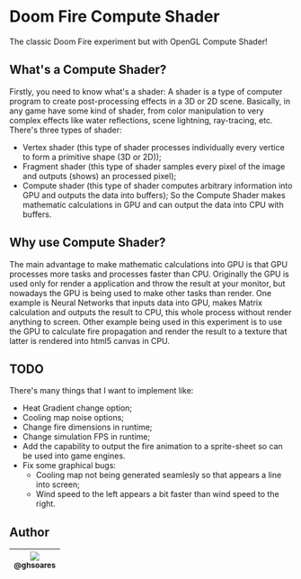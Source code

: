 # Doom Fire Compute Shader
The classic Doom Fire experiment but with OpenGL Compute Shader!

## What's a Compute Shader?
Firstly, you need to know what's a shader:
A shader is a type of computer program to create post-processing effects in a 3D or 2D scene.
Basically, in any game have some kind of shader, from color manipulation to very complex effects like water
reflections, scene lightning, ray-tracing, etc.
There's three types of shader:
- Vertex shader (this type of shader processes individually every vertice to form a primitive shape (3D or 2D));
- Fragment shader (this type of shader samples every pixel of the image and outputs (shows) an processed pixel);
- Compute shader (this type of shader computes arbitrary information into GPU and outputs the data into buffers);
So the Compute Shader makes mathematic calculations in GPU and can output the data into CPU with buffers.

## Why use Compute Shader?
The main advantage to make mathematic calculations into GPU is that GPU processes more tasks and processes faster than CPU.
Originally the GPU is used only for render a application and throw the result at your monitor, but nowadays the GPU is being
used to make other tasks than render. One example is Neural Networks that inputs data into GPU, makes Matrix calculation
and outputs the result to CPU, this whole process without render anything to screen. Other example being used in this
experiment is to use the GPU to calculate fire propagation and render the result to a texture that latter is rendered
into html5 canvas in CPU.

## TODO
There's many things that I want to implement like:
- Heat Gradient change option;
- Cooling map noise options;
- Change fire dimensions in runtime;
- Change simulation FPS in runtime;
- Add the capability to output the fire animation to a sprite-sheet so can be used into game engines.
- Fix some graphical bugs:
    - Cooling map not being generated seamlesly so that appears a line into screen;
    - Wind speed to the left appears a bit faster than wind speed to the right.

## Author

| [<img align="center" src="https://github.com/ghsoares.png?size=128"><br><sub>@ghsoares</sub>](https://github.com/ghsoares) |
| :---: |
